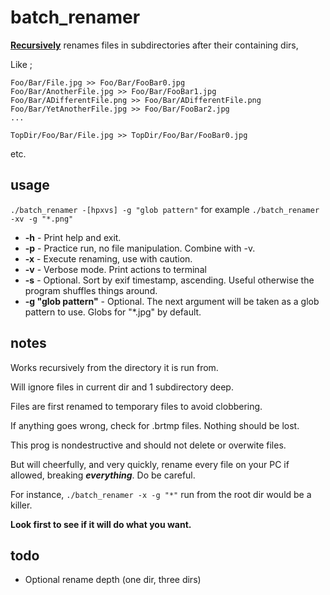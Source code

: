 # batch_renamer

**<ins>Recursively</ins>** renames files in subdirectories after their containing dirs,

Like ;

```
Foo/Bar/File.jpg >> Foo/Bar/FooBar0.jpg
Foo/Bar/AnotherFile.jpg >> Foo/Bar/FooBar1.jpg
Foo/Bar/ADifferentFile.png >> Foo/Bar/ADifferentFile.png
Foo/Bar/YetAnotherFile.jpg >> Foo/Bar/FooBar2.jpg
...

TopDir/Foo/Bar/File.jpg >> TopDir/Foo/Bar/FooBar0.jpg 
```
etc.


## usage

`./batch_renamer -[hpxvs] -g "glob pattern"`
for example
`./batch_renamer -xv -g "*.png"`

* **-h**                - Print help and exit.
* **-p**                - Practice run, no file manipulation. Combine with -v.
* **-x**                - Execute renaming, use with caution.
* **-v**                - Verbose mode. Print actions to terminal
* **-s**                - Optional. Sort by exif timestamp, ascending. Useful otherwise the program shuffles things around.
* **-g "glob pattern"** - Optional. The next argument will be taken as a glob pattern to use. Globs for "*.jpg" by default.

## notes

Works recursively from the directory it is run from.

Will ignore files in current dir and 1 subdirectory deep.

Files are first renamed to temporary files to avoid clobbering. 

If anything goes wrong, check for .brtmp files. Nothing should be lost.

This prog is nondestructive and should not delete or overwite files.

But will cheerfully, and very quickly, rename every file on your PC if allowed, breaking ***everything***. Do be careful.

For instance, `./batch_renamer -x -g "*"` run from the root dir would be a killer.

**Look first to see if it will do what you want.**

## todo 
* Optional rename depth (one dir, three dirs) 
